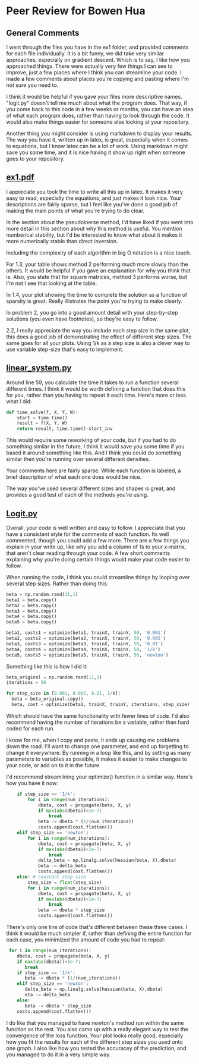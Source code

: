 # Peer Review for Bowen Hua

## General Comments

I went through the files you have in the ex1 folder, and provided comments for each file individually. It is a bit funny, we did take very similar approaches, especially on gradient descent. Which is to say, I like how you approached things. There were actually very few things I can see to improve, just a few places where I think you can streamline your code. I made a few comments about places you're copying and pasting where I'm not sure you need to.

I think it would be helpful if you gave your files more descriptive names. "logit.py" doesn't tell me much about what the program does. That way, if you come back to this code in a few weeks or months, you can have an idea of what each program does, rather than having to look through the code. It would also make things easier for someone else looking at your repository. 

Another thing you might consider is using markdown to display your results. The way you have it, written up in latex, is great, especially when it comes to equations, but I know latex can be a lot of work. Using markdown might save you some time, and it is nice having it show up right when someone goes to your repository.

## [ex1.pdf](https://github.com/bowenhua/SDS_385/blob/master/ex1/ex1.pdf)

I appreciate you took the time to write all this up in latex. It makes it very easy to read, especially the equations, and just makes it look nice. Your descriptions are fairly sparse, but I feel like you've done a good job of making the main points of what you're trying to do clear.

In the section about the pseudoinerse method, I'd have liked if you went into more detail in this section about why this method is useful. You mention numberical stability, but I'd be interested to know what about it makes it more numerically stable than direct inversion.

Including the complexity of each algorithm in big O notation is a nice touch.

For 1.3, your table shows method 2 performing much more slowly than the others. It would be helpful if you gave an explanation for why you think that is. Also, you state that for square matrices, method 3 performs worse, but I'm not I see that looking at the table.

In 1.4, your plot showing the time to complete the solution as a function of sparsity is great. Really illistrates the point you're trying to make clearly.

In problem 2, you go into a good amount detail with your step-by-step solutions (you even have footnotes), so they're easy to follow.

2.2, I really appreciate the way you include each step size in the same plot, this does a good job of demonstrating the effect of different step sizes. The same goes for all your plots. Using 1/k as a step size is also a clever way to use variable step-size that's easy to implement.

## [linear_system.py](https://github.com/bowenhua/SDS_385/blob/master/ex1/linear_system.py)

Around line 59, you calculate the time it takes to run a function several different times. I think it would be worth defining a function that does this for you, rather than you having to repeat it each time. Here's more or less what I did:

```python
def time_solve(f, X, Y, W):
    start = time.time()
    result = f(X, Y, W)
    return result, time.time()-start_inv
```

This would require some reworking of your code, but if you had to do something similar in the future, I think it would save you some time if you based it around something like this. And I think you could do something similar then you're running over several different densities.   

Your comments here are fairly sparse. While each function is labeled, a brief description of what each one does would be nice.

The way you've used several different sizes and shapes is great, and provides a good test of each of the methods you're using.

## [Logit.py](https://github.com/bowenhua/SDS_385/blob/master/ex1/logit.py)

Overall, your code is well written and easy to follow. I appreciate that you have a consistent style for the comments of each function. Its well commented, though you could add a few more. There are a few things you explain in your write up, like why you add a column of 1s to your x-matrix, that aren't clear reading through your code. A few short comments explaining why you're doing certain things would make your code easier to follow.

When running the code, I think you could streamline things by looping over several step sizes. Rather than doing this:

```python
beta = np.random.rand(11,1) 
beta1 = beta.copy()
beta2 = beta.copy()
beta3 = beta.copy()
beta4 = beta.copy()
beta5 = beta.copy()

beta1, costs1 = optimize(beta1, trainX, trainY, 50, '0.001')
beta2, costs2 = optimize(beta2, trainX, trainY, 50, '0.005')
beta3, costs3 = optimize(beta3, trainX, trainY, 50, '0.01')
beta4, costs4 = optimize(beta4, trainX, trainY, 50, '1/k')
beta5, costs5 = optimize(beta5, trainX, trainY, 50, 'newton')
```
Something like this is how I did it:

```python
beta_original = np.random.rand(11,1)
iterations = 50

for step_size in [0.001, 0.005, 0.01, 1/k]:
  beta = beta_original.copy()
  beta, cost = optimize(beta1, trainX, trainY, iterations, step_size)
```

Which should have the same functionality with fewer lines of code. I'd also recommend having the number of iterations be a variable, rather than hard coded for each run. 

I know for me, when I copy and paste, it ends up causing me problems down the road. I'll want to change one parameter, and end up forgetting to change it everywhere. By running in a loop like this, and by setting as many parameters to variables as possible, it makes it easier to make changes to your code, or add on to it in the future. 

I'd recommend streamlining your optimize() function in a similar way. Here's how you have it now:

```python
    if step_size == '1/k':
        for i in range(num_iterations):      
            dbeta, cost = propagate(beta, X, y) 
            if max(abs(dbeta))<1e-7:
                break
            beta -= dbeta * (1/(num_iterations))  
            costs.append(cost.flatten())
    elif step_size == 'newton':
        for i in range(num_iterations):
            dbeta, cost = propagate(beta, X, y)
            if max(abs(dbeta))<1e-7:
                break
            delta_beta = np.linalg.solve(hessian(beta, X),dbeta)            
            beta -= delta_beta  
            costs.append(cost.flatten())
    else: # constant step size
        step_size = float(step_size)
        for i in range(num_iterations):
            dbeta, cost = propagate(beta, X, y)  
            if max(abs(dbeta))<1e-7:
                break
            beta -= dbeta * step_size  
            costs.append(cost.flatten())
```

There's only one line of code that's different between these three cases. I think it would be much simpler if, rather than defining the entire function for each case, you minimized the amount of code you had to repeat:

```python
 for i in range(num_iterations):      
    dbeta, cost = propagate(beta, X, y) 
    if max(abs(dbeta))<1e-7:
       break
    if step_size == '1/k':
       beta -= dbeta * (1/(num_iterations)) 
    elif step_size == 'newton':
       delta_beta = np.linalg.solve(hessian(beta, X),dbeta)            
       eta -= delta_beta
    else:
       beta -= dbeta * step_size
    costs.append(cost.flatten())
```

I do like that you managed to have newton's method run within the same function as the rest. You also came up with a really elegant way to test the convergence of the loss function. Your plot looks really good, especially how you fit the results for each of the different step sizes you used onto one graph. I also like how you tested the accuracey of the prediction, and you managed to do it in a very simple way.

